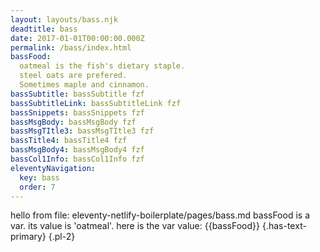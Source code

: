 ```yaml
---
layout: layouts/bass.njk
deadtitle: bass
date: 2017-01-01T00:00:00.000Z
permalink: /bass/index.html
bassFood: 
  oatmeal is the fish's dietary staple.
  steel oats are prefered.
  Sometimes maple and cinnamon.
bassSubtitle: bassSubtitle fzf
bassSubtitleLink: bassSubtitleLink fzf
bassSnippets: bassSnippets fzf
bassMsgBody: bassMsgBody fzf
bassMsgTItle3: bassMsgTItle3 fzf
bassTitle4: bassTitle4 fzf
bassMsgBody4: bassMsgBody4 fzf
bassCol1Info: bassCol1Info fzf
eleventyNavigation:
  key: bass
  order: 7
---
```

hello from  file: eleventy-netlify-boilerplate/pages/bass.md
bassFood is a var. its value is 'oatmeal'.  here is the var value:
{{bassFood}}  {.has-text-primary} {.pl-2}
